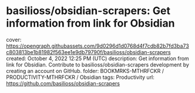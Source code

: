 # basilioss/obsidian-scrapers: Get information from link for Obsidian

cover: https://opengraph.githubassets.com/9d0296d1d0768d4f7cdb82b7fd3ba73c803813be1b81982f563ee1e9db79790f/basilioss/obsidian-scrapers
created: October 4, 2022 12:25 PM (UTC)
description: Get information from link for Obsidian. Contribute to basilioss/obsidian-scrapers development by creating an account on GitHub.
folder: BOOKMRKS-MTHRFCKR / PRODUCTIVITY-MTHRFCKR / Obsidian
tags: Productivity
url: https://github.com/basilioss/obsidian-scrapers